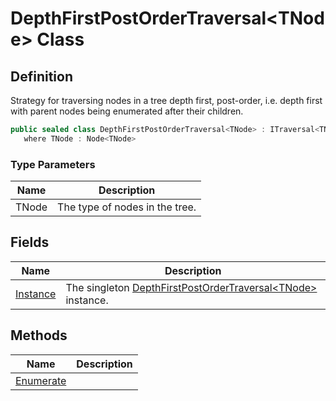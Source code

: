 # DepthFirstPostOrderTraversal&lt;TNode&gt; Class
## Definition

Strategy for traversing nodes in a tree depth first, post-order, i.e. depth first with parent nodes being enumerated after their children.

```c#
public sealed class DepthFirstPostOrderTraversal<TNode> : ITraversal<TNode>
   where TNode : Node<TNode>
```

### Type Parameters

| Name | Description |
| ---- | ----------- |
| TNode | The type of nodes in the tree. |

## Fields

| Name | Description |
| ---- | ----------- |
| [Instance](MrKWatkins.Ast.Traversal.DepthFirstPostOrderTraversal-1.Instance.md) | The singleton [DepthFirstPostOrderTraversal&lt;TNode&gt;](MrKWatkins.Ast.Traversal.DepthFirstPostOrderTraversal-1.md) instance. |

## Methods

| Name | Description |
| ---- | ----------- |
| [Enumerate](MrKWatkins.Ast.Traversal.DepthFirstPostOrderTraversal-1.Enumerate.md) |  |

